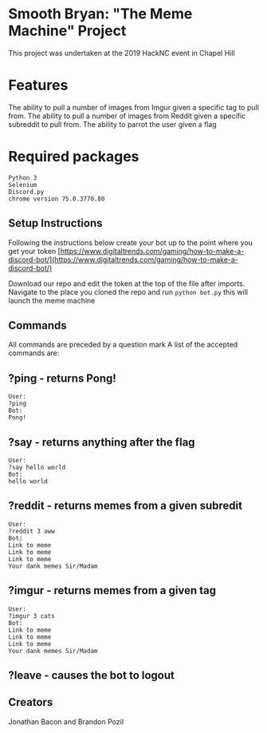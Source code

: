 # Smooth Bryan: "The Meme Machine" Project
This project was undertaken at the 2019 HackNC event in Chapel Hill

# Features
The ability to pull a number of images from Imgur given a specific tag to pull from.
The ability to pull a number of images from Reddit given a specific subreddit to pull from.
The ability to parrot the user given a flag 

# Required packages
    Python 3
	Selenium
	Discord.py
	chrome version 75.0.3770.80
	

## Setup Instructions
Following the instructions below create your bot up to the point where you get your token
[https://www.digitaltrends.com/gaming/how-to-make-a-discord-bot/](https://www.digitaltrends.com/gaming/how-to-make-a-discord-bot/)

Download our repo and edit the token at the top of the file after imports.
Navigate to the place you cloned the repo and run ``python bot.py`` this will launch the meme machine

## Commands
All commands are preceded by a question mark
A list of the accepted commands are:
## ?ping - returns Pong!
```
User:
?ping
Bot:
Pong!
```
## ?say - returns anything after the flag
```
User:
?say hello world
Bot:
hello world
```
## ?reddit - returns memes from a given subredit
```
User:
?reddit 3 aww
Bot:
Link to meme
Link to meme
Link to meme
Your dank memes Sir/Madam
```
## ?imgur - returns memes from a given tag
```
User:
?imgur 3 cats
Bot:
Link to meme
Link to meme
Link to meme
Your dank memes Sir/Madam
```
## ?leave - causes the bot to logout

## Creators
Jonathan Bacon and Brandon Pozil

